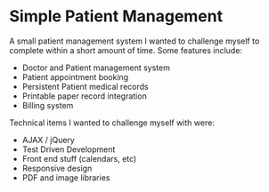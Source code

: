 # Simple Patient Management

A small patient management system I wanted to challenge myself to complete within a short amount of time. Some features include:

* Doctor and Patient management system
* Patient appointment booking
* Persistent Patient medical records
* Printable paper record integration
* Billing system


Technical items I wanted to challenge myself with were:

* AJAX / jQuery
* Test Driven Development
* Front end stuff (calendars, etc)
* Responsive design
* PDF and image libraries